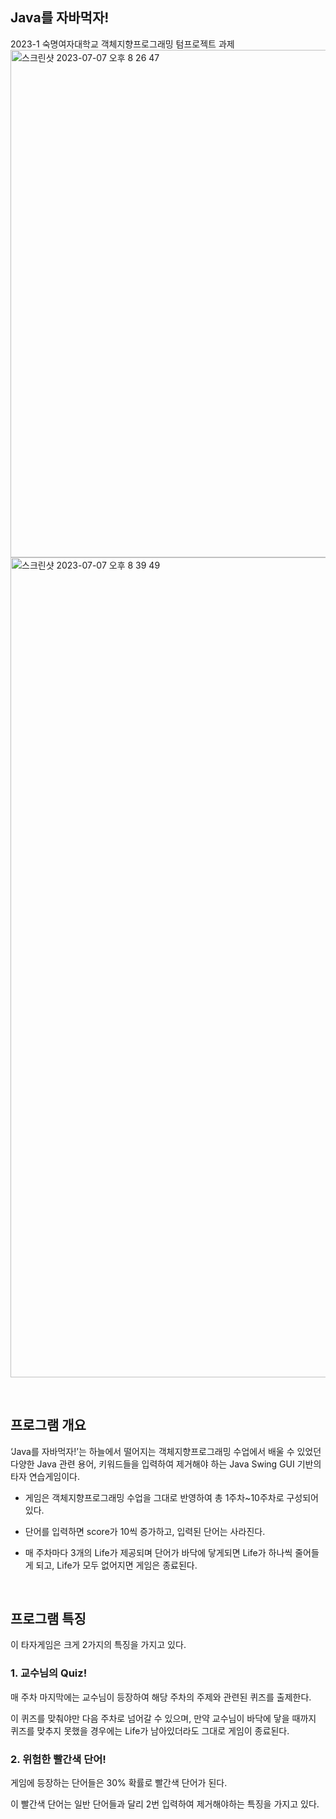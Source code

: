 ## Java를 자바먹자!
2023-1 숙명여자대학교 객체지향프로그래밍 텀프로젝트 과제
<img width="812" alt="스크린샷 2023-07-07 오후 8 26 47" src="https://github.com/JIMIN1020/java-typing-game/assets/121474189/2f7d5e26-8e38-4eed-831b-3948fb3021e4">
<img width="1312" alt="스크린샷 2023-07-07 오후 8 39 49" src="https://github.com/JIMIN1020/java-typing-game/assets/121474189/73b17a2f-fdc4-4efb-9437-13afe45c6a2c">

<br />

## 프로그램 개요
‘Java를 자바먹자!’는 하늘에서 떨어지는 객체지향프로그래밍 수업에서 배울 수 있었던 다양한 Java 관련 용어, 키워드들을 입력하여 제거해야 하는 Java Swing GUI 기반의 타자 연습게임이다.

- 게임은 객체지향프로그래밍 수업을 그대로 반영하여 총 1주차~10주차로 구성되어 있다.

- 단어를 입력하면 score가 10씩 증가하고, 입력된 단어는 사라진다.

- 매 주차마다 3개의 Life가 제공되며 단어가 바닥에 닿게되면 Life가 하나씩 줄어들게 되고, Life가 모두 없어지면 게임은 종료된다.

<br />

## 프로그램 특징
이 타자게임은 크게 2가지의 특징을 가지고 있다.

### 1. 교수님의 Quiz!
매 주차 마지막에는 교수님이 등장하여 해당 주차의 주제와 관련된 퀴즈를 출제한다.

이 퀴즈를 맞춰야만 다음 주차로 넘어갈 수 있으며, 만약 교수님이 바닥에 닿을 때까지 퀴즈를 맞추지 못했을 경우에는 Life가 남아있더라도 그대로 게임이 종료된다.

### 2. 위험한 빨간색 단어!
게임에 등장하는 단어들은 30% 확률로 빨간색 단어가 된다.

이 빨간색 단어는 일반 단어들과 달리 2번 입력하여 제거해야하는 특징을 가지고 있다.

